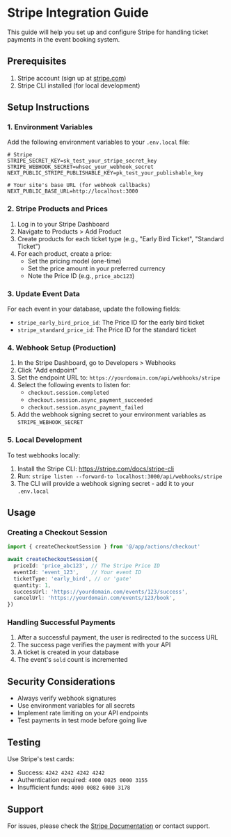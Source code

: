 # Stripe Integration Guide

This guide will help you set up and configure Stripe for handling ticket payments in the event booking system.

## Prerequisites

1. Stripe account (sign up at [stripe.com](https://stripe.com))
2. Stripe CLI installed (for local development)

## Setup Instructions

### 1. Environment Variables

Add the following environment variables to your `.env.local` file:

```env
# Stripe
STRIPE_SECRET_KEY=sk_test_your_stripe_secret_key
STRIPE_WEBHOOK_SECRET=whsec_your_webhook_secret
NEXT_PUBLIC_STRIPE_PUBLISHABLE_KEY=pk_test_your_publishable_key

# Your site's base URL (for webhook callbacks)
NEXT_PUBLIC_BASE_URL=http://localhost:3000
```

### 2. Stripe Products and Prices

1. Log in to your Stripe Dashboard
2. Navigate to Products > Add Product
3. Create products for each ticket type (e.g., "Early Bird Ticket", "Standard Ticket")
4. For each product, create a price:
   - Set the pricing model (one-time)
   - Set the price amount in your preferred currency
   - Note the Price ID (e.g., `price_abc123`)

### 3. Update Event Data

For each event in your database, update the following fields:

- `stripe_early_bird_price_id`: The Price ID for the early bird ticket
- `stripe_standard_price_id`: The Price ID for the standard ticket

### 4. Webhook Setup (Production)

1. In the Stripe Dashboard, go to Developers > Webhooks
2. Click "Add endpoint"
3. Set the endpoint URL to: `https://yourdomain.com/api/webhooks/stripe`
4. Select the following events to listen for:
   - `checkout.session.completed`
   - `checkout.session.async_payment_succeeded`
   - `checkout.session.async_payment_failed`
5. Add the webhook signing secret to your environment variables as `STRIPE_WEBHOOK_SECRET`

### 5. Local Development

To test webhooks locally:

1. Install the Stripe CLI: https://stripe.com/docs/stripe-cli
2. Run: `stripe listen --forward-to localhost:3000/api/webhooks/stripe`
3. The CLI will provide a webhook signing secret - add it to your `.env.local`

## Usage

### Creating a Checkout Session

```typescript
import { createCheckoutSession } from '@/app/actions/checkout'

await createCheckoutSession({
  priceId: 'price_abc123', // The Stripe Price ID
  eventId: 'event_123',    // Your event ID
  ticketType: 'early_bird', // or 'gate'
  quantity: 1,
  successUrl: 'https://yourdomain.com/events/123/success',
  cancelUrl: 'https://yourdomain.com/events/123/book',
})
```

### Handling Successful Payments

1. After a successful payment, the user is redirected to the success URL
2. The success page verifies the payment with your API
3. A ticket is created in your database
4. The event's `sold` count is incremented

## Security Considerations

- Always verify webhook signatures
- Use environment variables for all secrets
- Implement rate limiting on your API endpoints
- Test payments in test mode before going live

## Testing

Use Stripe's test cards:
- Success: `4242 4242 4242 4242`
- Authentication required: `4000 0025 0000 3155`
- Insufficient funds: `4000 0082 6000 3178`

## Support

For issues, please check the [Stripe Documentation](https://stripe.com/docs) or contact support.
